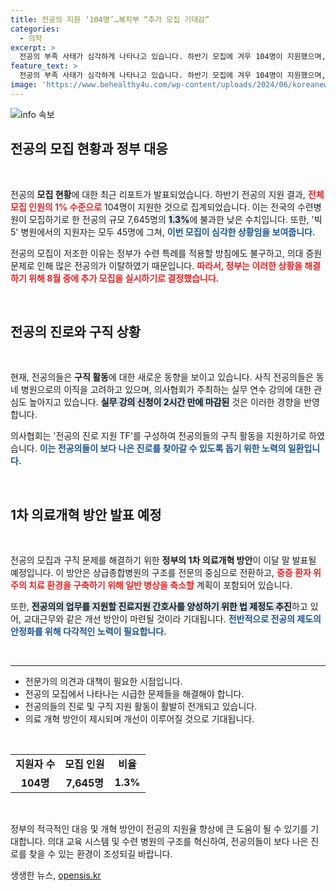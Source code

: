 ```yaml
---
title: 전공의 지원 ‘104명’…복지부 “추가 모집 기대감”
categories:
  - 의학
excerpt: >
  전공의 부족 사태가 심각하게 나타나고 있습니다. 하반기 모집에 겨우 104명이 지원했으며, 정부는 추가 모집과 함께 의료 개혁 방안을 발표할 예정입니다. 의사들의 구직 활발, 새로운 진로 지원도 주목받고 있습니다!
feature_text: >
  전공의 부족 사태가 심각하게 나타나고 있습니다. 하반기 모집에 겨우 104명이 지원했으며, 정부는 추가 모집과 함께 의료 개혁 방안을 발표할 예정입니다. 의사들의 구직 활발, 새로운 진로 지원도 주목받고 있습니다!
image: 'https://www.behealthy4u.com/wp-content/uploads/2024/06/koreanews.jpg'
---
```


<p><img src="https://www.behealthy4u.com/wp-content/uploads/2024/06/koreanews.jpg" alt="info 속보" /></p>

<h2 data-ke-size="size26">전공의 모집 현황과 정부 대응</h2>

<p data-ke-size="size16">&nbsp;</p>

<p>전공의 <b>모집 현황</b>에 대한 최근 리포트가 발표되었습니다. 하반기 전공의 지원 결과, <b><span style="color: #ee2323;">전체 모집 인원의 1% 수준으로</span></b> 104명이 지원한 것으로 집계되었습니다. 이는 전국의 수련병원이 모집하기로 한 전공의 규모 7,645명의 <b><span style="background-color: #21538527;">1.3%</b></span>에 불과한 낮은 수치입니다. 또한, '빅5' 병원에서의 지원자는 모두 45명에 그쳐, <b><span style="color: #1a5490;">이번 모집이 심각한 상황임을 보여줍니다.</span></b> </p>

<p>전공의 모집이 저조한 이유는 정부가 수련 특례를 적용할 방침에도 불구하고, 의대 증원 문제로 인해 많은 전공의가 이탈하였기 때문입니다. <b><span style="color: #ee2323;">따라서, 정부는 이러한 상황을 해결하기 위해 8월 중에 추가 모집을 실시하기로 결정했습니다.</span></b> </p>

<p data-ke-size="size16">&nbsp;</p>

<h2 data-ke-size="size26">전공의 진로와 구직 상황</h2>

<p data-ke-size="size16">&nbsp;</p>

<p>현재, 전공의들은 <b>구직 활동</b>에 대한 새로운 동향을 보이고 있습니다. 사직 전공의들은 동네 병원으로의 이직을 고려하고 있으며, 의사협회가 주최하는 실무 연수 강의에 대한 관심도 높아지고 있습니다. <b><span style="background-color: #21538527;">실무 강의 신청이 2시간 만에 마감된</span></b> 것은 이러한 경향을 반영합니다. </p>

<p>의사협회는 '전공의 진로 지원 TF'를 구성하여 전공의들의 구직 활동을 지원하기로 하였습니다. <b><span style="color: #1a5490;">이는 전공의들이 보다 나은 진로를 찾아갈 수 있도록 돕기 위한 노력의 일환입니다.</span></b></p>

<p data-ke-size="size16">&nbsp;</p>

<h2 data-ke-size="size26">1차 의료개혁 방안 발표 예정</h2>

<p data-ke-size="size16">&nbsp;</p>

<p>전공의 모집과 구직 문제를 해결하기 위한 <b>정부의 1차 의료개혁 방안</b>이 이달 말 발표될 예정입니다. 이 방안은 상급종합병원의 구조를 전문의 중심으로 전환하고, <b><span style="color: #ee2323;">중증 환자 위주의 치료 환경을 구축하기 위해 일반 병상을 축소할</span></b> 계획이 포함되어 있습니다. </p>

<p>또한, <b><span style="background-color: #21538527;">전공의의 업무를 지원할 진료지원 간호사를 양성하기 위한 법 제정도 추진</span></b>하고 있어, 교대근무와 같은 개선 방안이 마련될 것이라 기대됩니다. <b><span style="color: #1a5490;">전반적으로 전공의 제도의 안정화를 위해 다각적인 노력이 필요합니다.</span></b></p>

<p data-ke-size="size16">&nbsp;</p>

<hr />

<ul>
  <li>전문가의 의견과 대책이 필요한 시점입니다.</li>
  <li>전공의 모집에서 나타나는 시급한 문제들을 해결해야 합니다.</li>
  <li>전공의들의 진로 및 구직 지원 활동이 활발히 전개되고 있습니다.</li>
  <li>의료 개혁 방안이 제시되며 개선이 이루어질 것으로 기대됩니다.</li>
</ul>

<p data-ke-size="size16">&nbsp;</p>

<table style="width: 100%; border-collapse: collapse;">
  <tr>
    <td style="text-align: center; height: 30px;"><b>지원자 수</b></td>
    <td style="text-align: center; height: 30px;"><b>모집 인원</b></td>
    <td style="text-align: center; height: 30px;"><b>비율</b></td>
  </tr>
  <tr>
    <td style="text-align: center; height: 30px;"><b>104명</b></td>
    <td style="text-align: center; height: 30px;"><b>7,645명</b></td>
    <td style="text-align: center; height: 30px;"><b>1.3%</b></td>
  </tr>
</table>

<p data-ke-size="size16">&nbsp;</p>

<p>정부의 적극적인 대응 및 개혁 방안이 전공의 지원율 향상에 큰 도움이 될 수 있기를 기대합니다. 의대 교육 시스템 및 수련 병원의 구조를 혁신하여, 전공의들이 보다 나은 진로를 찾을 수 있는 환경이 조성되길 바랍니다.</p>
생생한 뉴스, <a href="https://opensis.kr" rel="dofollow">opensis.kr</a>


